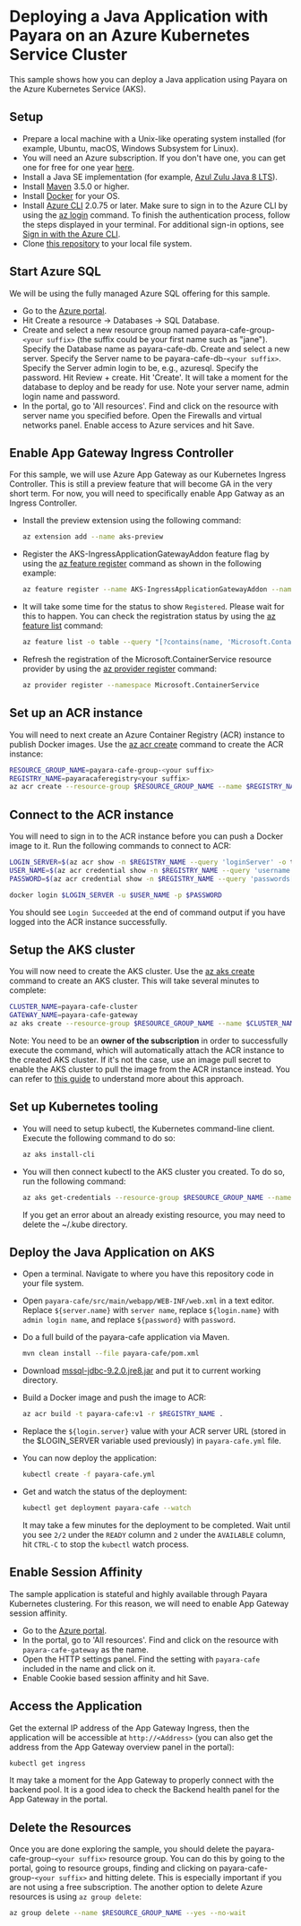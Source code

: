 # Deploying a Java Application with Payara on an Azure Kubernetes Service Cluster

This sample shows how you can deploy a Java application using Payara on the Azure Kubernetes Service (AKS).

## Setup

* Prepare a local machine with a Unix-like operating system installed (for example, Ubuntu, macOS, Windows Subsystem for Linux).
* You will need an Azure subscription. If you don't have one, you can get one for free for one year [here](https://azure.microsoft.com/free).
* Install a Java SE implementation (for example, [Azul Zulu Java 8 LTS](https://www.azul.com/downloads/zulu-community/?version=java-8-lts&package=jdk)).
* Install [Maven](https://maven.apache.org/download.cgi) 3.5.0 or higher.
* Install [Docker](https://docs.docker.com/get-docker/) for your OS.
* Install [Azure CLI](https://docs.microsoft.com/cli/azure/install-azure-cli?view=azure-cli-latest&preserve-view=true) 2.0.75 or later. Make sure to sign in to the Azure CLI by using the [az login](https://docs.microsoft.com/cli/azure/reference-index?view=azure-cli-latest#az_login) command. To finish the authentication process, follow the steps displayed in your terminal. For additional sign-in options, see [Sign in with the Azure CLI](https://docs.microsoft.com/cli/azure/authenticate-azure-cli).
* Clone [this repository](https://github.com/Azure-Samples/payara-on-aks) to your local file system.

## Start Azure SQL

We will be using the fully managed Azure SQL offering for this sample.

* Go to the [Azure portal](http://portal.azure.com).
* Hit Create a resource -> Databases -> SQL Database.
* Create and select a new resource group named payara-cafe-group-`<your suffix>` (the suffix could be your first name such as "jane"). Specify the Database name as payara-cafe-db. Create and select a new server. Specify the Server name to be payara-cafe-db-`<your suffix>`. Specify the Server admin login to be, e.g., azuresql. Specify the password. Hit Review + create. Hit 'Create'. It will take a moment for the database to deploy and be ready for use. Note your server name, admin login name and password.
* In the portal, go to 'All resources'. Find and click on the resource with server name you specified before. Open the Firewalls and virtual networks panel. Enable access to Azure services and hit Save.

## Enable App Gateway Ingress Controller

For this sample, we will use Azure App Gateway as our Kubernetes Ingress Controller. This is still a preview feature that will become GA in the very short term. For now, you will need to specifically enable App Gatway as an Ingress Controller.

* Install the preview extension using the following command:

  ```bash
  az extension add --name aks-preview
  ```
  
* Register the AKS-IngressApplicationGatewayAddon feature flag by using the [az feature register](https://docs.microsoft.com/cli/azure/feature?view=azure-cli-latest#az_feature_register) command as shown in the following example:

  ```bash
  az feature register --name AKS-IngressApplicationGatewayAddon --namespace Microsoft.ContainerService
  ```
  
* It will take some time for the status to show `Registered`. Please wait for this to happen. You can check the registration status by using the [az feature list](https://docs.microsoft.com/cli/azure/feature?view=azure-cli-latest#az_feature_list) command:

  ```bash
  az feature list -o table --query "[?contains(name, 'Microsoft.ContainerService/AKS-IngressApplicationGatewayAddon')].{Name:name,State:properties.state}"
  ```

* Refresh the registration of the Microsoft.ContainerService resource provider by using the [az provider register](https://docs.microsoft.com/cli/azure/provider?view=azure-cli-latest#az_provider_register) command:

  ```bash
  az provider register --namespace Microsoft.ContainerService
  ```

## Set up an ACR instance

You will need to next create an Azure Container Registry (ACR) instance to publish Docker images. Use the [az acr create](https://docs.microsoft.com/cli/azure/acr?view=azure-cli-latest#az_acr_create) command to create the ACR instance:

  ```bash
  RESOURCE_GROUP_NAME=payara-cafe-group-<your suffix>
  REGISTRY_NAME=payaracaferegistry<your suffix>
  az acr create --resource-group $RESOURCE_GROUP_NAME --name $REGISTRY_NAME --sku Basic --admin-enabled  
  ```

## Connect to the ACR instance

You will need to sign in to the ACR instance before you can push a Docker image to it. Run the following commands to connect to ACR:

```bash
LOGIN_SERVER=$(az acr show -n $REGISTRY_NAME --query 'loginServer' -o tsv)
USER_NAME=$(az acr credential show -n $REGISTRY_NAME --query 'username' -o tsv)
PASSWORD=$(az acr credential show -n $REGISTRY_NAME --query 'passwords[0].value' -o tsv)

docker login $LOGIN_SERVER -u $USER_NAME -p $PASSWORD
```

You should see `Login Succeeded` at the end of command output if you have logged into the ACR instance successfully.

## Setup the AKS cluster

You will now need to create the AKS cluster. Use the [az aks create](https://docs.microsoft.com/cli/azure/aks?view=azure-cli-latest#az_aks_create) command to create an AKS cluster. This will take several minutes to complete:

```bash
CLUSTER_NAME=payara-cafe-cluster
GATEWAY_NAME=payara-cafe-gateway
az aks create --resource-group $RESOURCE_GROUP_NAME --name $CLUSTER_NAME --generate-ssh-keys --enable-managed-identity --attach-acr $REGISTRY_NAME --network-plugin azure -a ingress-appgw --appgw-name $GATEWAY_NAME --appgw-subnet-prefix "10.2.0.0/16"
```

Note: You need to be an **owner of the subscription** in order to successfully execute the command, which will automatically attach the ACR instance to the created AKS cluster. If it's not the case, use an image pull secret to enable the AKS cluster to pull the image from the ACR instance instead. You can refer to [this guide](https://docs.microsoft.com/azure/aks/howto-deploy-java-liberty-app#create-an-aks-cluster) to understand more about this approach.

## Set up Kubernetes tooling

* You will need to setup kubectl, the Kubernetes command-line client. Execute the following command to do so:

  ```bash
  az aks install-cli
  ```

* You will then connect kubectl to the AKS cluster you created. To do so, run the following command:

  ```bash
  az aks get-credentials --resource-group $RESOURCE_GROUP_NAME --name $CLUSTER_NAME
  ```

  If you get an error about an already existing resource, you may need to delete the ~/.kube directory.

## Deploy the Java Application on AKS

* Open a terminal. Navigate to where you have this repository code in your file system.
* Open `payara-cafe/src/main/webapp/WEB-INF/web.xml` in a text editor. Replace `${server.name}` with `server name`, replace  `${login.name}` with `admin login name`, and replace `${password}` with `password`.
* Do a full build of the payara-cafe application via Maven.

  ```bash
  mvn clean install --file payara-cafe/pom.xml
  ```

* Download [mssql-jdbc-9.2.0.jre8.jar](https://repo1.maven.org/maven2/com/microsoft/sqlserver/mssql-jdbc/9.2.0.jre8/mssql-jdbc-9.2.0.jre8.jar) and put it to current working directory.
* Build a Docker image and push the image to ACR:

  ```bash
  az acr build -t payara-cafe:v1 -r $REGISTRY_NAME .  
  ```

* Replace the `${login.server}` value with your ACR server URL (stored in the $LOGIN_SERVER variable used previously) in `payara-cafe.yml` file.
* You can now deploy the application:

  ```bash
  kubectl create -f payara-cafe.yml
  ```

* Get and watch the status of the deployment:

  ```bash
  kubectl get deployment payara-cafe --watch
  ```

  It may take a few minutes for the deployment to be completed. Wait until you see `2/2` under the `READY` column and `2` under the `AVAILABLE` column, hit `CTRL-C` to stop the `kubectl` watch process.

## Enable Session Affinity

The sample application is stateful and highly available through Payara Kubernetes clustering. For this reason, we will need to enable App Gateway session affinity.

* Go to the [Azure portal](http://portal.azure.com).
* In the portal, go to 'All resources'. Find and click on the resource with `payara-cafe-gateway` as the name.
* Open the HTTP settings panel. Find the setting with `payara-cafe` included in the name and click on it.
* Enable Cookie based session affinity and hit Save.

## Access the Application  
  
Get the external IP address of the App Gateway Ingress, then the application will be accessible at `http://<Address>` (you can also get the address from the App Gateway overview panel in the portal):

```bash
kubectl get ingress
```
  
It may take a moment for the App Gateway to properly connect with the backend pool. It is a good idea to check the Backend health panel for the App Gateway in the portal.

## Delete the Resources

Once you are done exploring the sample, you should delete the payara-cafe-group-`<your suffix>` resource group. You can do this by going to the portal, going to resource groups, finding and clicking on payara-cafe-group-`<your suffix>` and hitting delete. This is especially important if you are not using a free subscription. The another option to delete Azure resources is using `az group delete`:

```bash
az group delete --name $RESOURCE_GROUP_NAME --yes --no-wait
```
